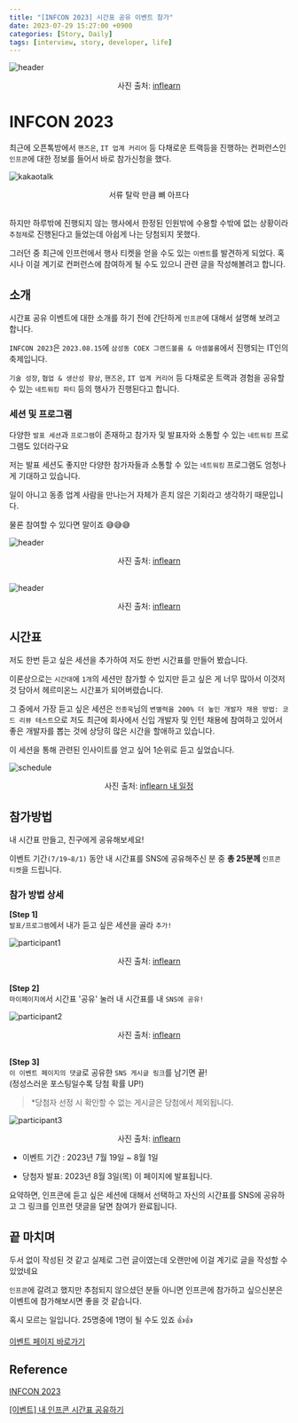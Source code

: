 ```yaml
---
title: "[INFCON 2023] 시간표 공유 이벤트 참가"
date: 2023-07-29 15:27:00 +0900
categories: [Story, Daily]
tags: [interview, story, developer, life]
---
```


![header](/assets/img/posts/infcon-header.png) <br>
<div style="text-align: center;">
사진 출처: <a href="https://www.inflearn.com/pages/infcon-2023-event-schedule">inflearn</a>
</div>

# INFCON 2023
최근에 오픈톡방에서 `핸즈온`, `IT 업계 커리어` 등 다채로운 트랙등을 진행하는 컨퍼런스인 `인프콘`에 대한 정보를 들어서 바로 참가신청을 했다.

![kakaotalk](/assets/img/posts/infcon-kakaotalk.jpg) <br>
<div style=" text-align: center;">
서류 탈락 만큼 뼈 아프다
</div>
<br>

하지만 하루밖에 진행되지 않는 행사에서 한정된 인원밖에 수용할 수밖에 없는 상황이라 `추첨제`로 진행된다고 들었는데 아쉽게 나는 당첨되지 못했다.

그러던 중 최근에 인프런에서 행사 티켓을 얻을 수도 있는 `이벤트`를 발견하게 되었다. 혹시나 이걸 계기로 컨퍼런스에 참여하게 될 수도 있으니 관련 글을 작성해볼려고 합니다.

## 소개
시간표 공유 이벤트에 대한 소개를 하기 전에 간단하게 `인프콘`에 대해서 설명해 보려고 합니다.

`INFCON 2023`은 `2023.08.15`에 `삼성동 COEX 그랜드볼룸 & 아셈볼룸`에서 진행되는 IT인의 축제입니다.

`기술 성장`, `협업 & 생산성 향상`,  `핸즈온`, `IT 업계 커리어` 등 다채로운 트랙과 경험을 공유할 수 있는 `네트워킹 파티` 등의 행사가 진행된다고 합니다.

### 세션 및 프로그램
다양한 `발표 세션`과 `프로그램`이 존재하고 참가자 및 발표자와 소통할 수 있는 `네트워킹` 프로그램도 있더라구요

저는 발표 세션도 좋지만 다양한 참가자들과 소통할 수 있는 `네트워킹` 프로그램도 엄청나게 기대하고 있습니다. 

일이 아니고 동종 업계 사람을 만나는거 자체가 흔치 않은 기회라고 생각하기 때문입니다.

물론 참여할 수 있다면 말이죠 😅😅😅

![header](/assets/img/posts/infcon-presentation.png) <br>
<div style="text-align: center;">
사진 출처: <a href="https://www.inflearn.com/conf/infcon-2023/session?category=speaker">inflearn</a>
</div>

<br>

![header](/assets/img/posts/infcon-program.png) <br>
<div style="text-align: center;">
사진 출처: <a href="https://www.inflearn.com/conf/infcon-2023/session?category=program">inflearn</a>
</div>

## 시간표
저도 한번 듣고 싶은 세션을 추가하여 저도 한번 시간표를 만들어 봤습니다.

이론상으로는 `시간대`에 `1개`의 세션만 참가할 수 있지만 듣고 싶은 게 너무 많아서 이것저것 담아서 헤르미온느 시간표가 되어버렸습니다.

그 중에서 가장 듣고 싶은 세션은 `전종욱`님의 `변별력을 200% 더 높인 개발자 채용 방법: 코드 리뷰 테스트`으로 
저도 최근에 회사에서 신입 개발자 및 인턴 채용에 참여하고 있어서 좋은 개발자를 뽑는 것에 상당히 많은 시간을 할애하고 있습니다.

이 세션을 통해 관련된 인사이트를 얻고 싶어 1순위로 듣고 싶었습니다.

![schedule](/assets/img/posts/infcon-schedule.png) <br>
<div style="text-align: center;">
사진 출처: <a href="https://www.inflearn.com/infcon-2023/schedule/share?id=244580&hash=lime17442%40056bd45c&name=lime17442">inflearn 내 일정</a>
</div>

## 참가방법
내 시간표 만들고, 친구에게 공유해보세요!

이벤트 기간`(7/19~8/1)` 동안 내 시간표를 SNS에 공유해주신 분 중 **총 25분께** `인프콘 티켓`을 드립니다.

### 참가 방법 상세
**[Step 1]** <br>
`발표/프로그램`에서 내가 듣고 싶은 세션을 골라 `추가!`

![participant1](/assets/img/posts/infcon-participant-1.jpg) <br>
<div style="text-align: center;">
사진 출처: <a href="https://www.inflearn.com/pages/infcon-2023-event-schedule">inflearn</a>
</div>

<br>

**[Step 2]** <br>
`마이페이지에`서 시간표 '공유' 눌러 내 시간표를 내 `SNS에 공유!`

![participant2](/assets/img/posts/infcon-participant-2.jpg) <br>
<div style="text-align: center;">
사진 출처: <a href="https://www.inflearn.com/pages/infcon-2023-event-schedule">inflearn</a>
</div>

<br>

**[Step 3]** <br>
`이 이벤트 페이지의 댓글`로 공유한 `SNS 게시글 링크`를 남기면 끝! <br>
(정성스러운 포스팅일수록 당첨 확률 UP!)

> *당첨자 선정 시 확인할 수 없는 게시글은 당첨에서 제외됩니다.

![participant3](/assets/img/posts/infcon-participant-3.jpg) <br>
<div style="text-align: center;">
사진 출처: <a href="https://www.inflearn.com/pages/infcon-2023-event-schedule">inflearn</a>
</div>

- 이벤트 기간 : 2023년 7월 19일 ~ 8월 1일


- 당첨자 발표: 2023년 8월 3일(목) 이 페이지에 발표됩니다.


요약하면, 인프콘에 듣고 싶은 세션에 대해서 선택하고 자신의 시간표를 SNS에 공유하고 그 링크를 인프런 댓글을 달면 참여가 완료됩니다.

## 끝 마치며
두서 없이 작성된 것 같고 실제로 그런 글이였는데 오랜만에 이걸 계기로 글을 작성할 수 있었네요

`인프콘`에 갈려고 했지만 추첨되지 않으셨던 분들 아니면 인프콘에 참가하고 싶으신분은 이벤트에 참가해보시면 좋을 것 같습니다.

혹시 모르는 일입니다. 25명중에 1명이 될 수도 있죠 👍👍

[이벤트 페이지 바로가기](https://www.inflearn.com/pages/infcon-2023-event-schedule)

## Reference

[INFCON 2023](https://www.inflearn.com/conf/infcon-2023)

[[이벤트] 내 인프콘 시간표 공유하기](https://www.inflearn.com/pages/infcon-2023-event-schedule)
